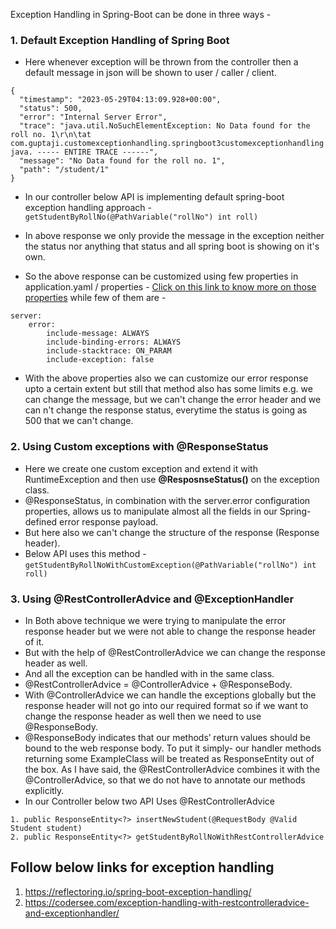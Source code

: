 Exception Handling in Spring-Boot can be done in three ways -

### 1. Default Exception Handling of Spring Boot

- Here whenever exception will be thrown from the controller then a default message in json will be shown to user / caller / client.

```
{
  "timestamp": "2023-05-29T04:13:09.928+00:00",
  "status": 500,
  "error": "Internal Server Error",
  "trace": "java.util.NoSuchElementException: No Data found for the roll no. 1\r\n\tat com.guptaji.customexceptionhandling.springboot3customexceptionhandling.service.StudentServiceImpl.lambda$getStudentByRoll$0(StudentServiceImpl.java:28)\r\n\tat java. ----- ENTIRE TRACE ------",
  "message": "No Data found for the roll no. 1",
  "path": "/student/1"
}
```
- In our controller below API is implementing default spring-boot exception handling approach -  
`getStudentByRollNo(@PathVariable("rollNo") int roll)`

- In above response we only provide the message in the exception neither the status nor anything that status and all spring boot is showing on it's own.  

- So the above response can be customized using few properties in application.yaml / properties - [Click on this link to know more on those properties](https://docs.spring.io/spring-boot/docs/current/reference/html/application-properties.html#appendix.application-properties.server) while few of them are -  

```
server:
    error:                                          
        include-message: ALWAYS
        include-binding-errors: ALWAYS
        include-stacktrace: ON_PARAM
        include-exception: false
```  

- With the above properties also we can customize our error response upto a certain extent but still that method also has
some limits e.g. we can change the message, but we can't change the error header and we can n't change the response status,
everytime the status is going as 500 that we can't change.

### 2. Using Custom exceptions with @ResponseStatus

- Here we create one custom exception and extend it with RuntimeException and then use __@ResposnseStatus()__ on the exception class.
- @ResponseStatus, in combination with the server.error configuration properties, allows us to manipulate almost all the fields in our Spring-defined error response payload.
- But here also we can't change the structure of the response (Response header).
- Below API uses this method -   
`getStudentByRollNoWithCustomException(@PathVariable("rollNo") int roll)`

### 3. Using @RestControllerAdvice and @ExceptionHandler

- In Both above technique we were trying to manipulate the error response header but we were not able to change the response header of it.
- But with the help of @RestControllerAdvice we can change the response header as well.
- And all the exception can be handled with in the same class.
- @RestControllerAdvice = @ControllerAdvice + @ResponseBody.
- With @ControllerAdvice we can handle the exceptions globally but the response header will not go into our required format so if we want to
change the response header as well then we need to use @ResponseBody.
- @ResponseBody indicates that our methods’ return values should be bound to the web response body. To put it simply- our handler methods returning some ExampleClass will be treated as ResponseEntity<ExampleClass> out of the box. As I have said, the @RestControllerAdvice combines it with the @ControllerAdvice, so that we do not have to annotate our methods explicitly.
- In our Controller below two API Uses @RestControllerAdvice
```
1. public ResponseEntity<?> insertNewStudent(@RequestBody @Valid Student student)
2. public ResponseEntity<?> getStudentByRollNoWithRestControllerAdvice
```

## Follow below links for exception handling 
1. https://reflectoring.io/spring-boot-exception-handling/
2. https://codersee.com/exception-handling-with-restcontrolleradvice-and-exceptionhandler/